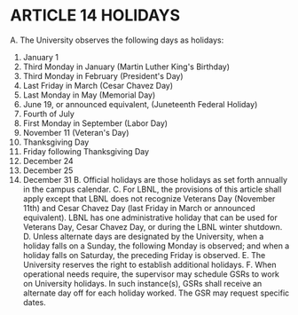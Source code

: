 ---
---
# ARTICLE 14 HOLIDAYS 

A. The University observes the following days as holidays:

1. January 1
2. Third Monday in January (Martin Luther King's Birthday)
3. Third Monday in February (President's Day)
4. Last Friday in March (Cesar Chavez Day)
5. Last Monday in May (Memorial Day)
6. June 19, or announced equivalent, (Juneteenth Federal Holiday)
7. Fourth of July
8. First Monday in September (Labor Day)
9. November 11 (Veteran's Day)
10. Thanksgiving Day
11. Friday following Thanksgiving Day
12. December 24
13. December 25
14. December 31
B. Official holidays are those holidays as set forth annually in the campus calendar.
C. For LBNL, the provisions of this article shall apply except that LBNL does not recognize Veterans Day (November 11th) and Cesar Chavez Day (last Friday in March or announced equivalent). LBNL has one administrative holiday that can be used for Veterans Day, Cesar Chavez Day, or during the LBNL winter shutdown.
D. Unless alternate days are designated by the University, when a holiday falls on a Sunday, the following Monday is observed; and when a holiday falls on Saturday, the preceding Friday is observed.
E. The University reserves the right to establish additional holidays.
F. When operational needs require, the supervisor may schedule GSRs to work on University holidays. In such instance(s), GSRs shall receive an alternate day off for each holiday worked. The GSR may request specific dates.
